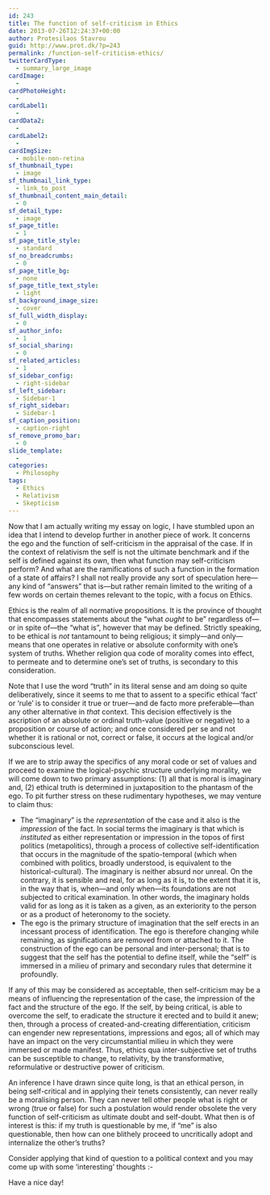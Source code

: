 ```yaml
---
id: 243
title: The function of self-criticism in Ethics
date: 2013-07-26T12:24:37+00:00
author: Protesilaos Stavrou
guid: http://www.prot.dk/?p=243
permalink: /function-self-criticism-ethics/
twitterCardType:
  - summary_large_image
cardImage:
  - 
cardPhotoHeight:
  - 
cardLabel1:
  - 
cardData2:
  - 
cardLabel2:
  - 
cardImgSize:
  - mobile-non-retina
sf_thumbnail_type:
  - image
sf_thumbnail_link_type:
  - link_to_post
sf_thumbnail_content_main_detail:
  - 0
sf_detail_type:
  - image
sf_page_title:
  - 1
sf_page_title_style:
  - standard
sf_no_breadcrumbs:
  - 0
sf_page_title_bg:
  - none
sf_page_title_text_style:
  - light
sf_background_image_size:
  - cover
sf_full_width_display:
  - 0
sf_author_info:
  - 1
sf_social_sharing:
  - 0
sf_related_articles:
  - 1
sf_sidebar_config:
  - right-sidebar
sf_left_sidebar:
  - Sidebar-1
sf_right_sidebar:
  - Sidebar-1
sf_caption_position:
  - caption-right
sf_remove_promo_bar:
  - 0
slide_template:
  - 
categories:
  - Philosophy
tags:
  - Ethics
  - Relativism
  - Skepticism
---
```

Now that I am actually writing my essay on logic, I have stumbled upon an idea that I intend to develop further in another piece of work. It concerns the ego and the function of self-criticism in the appraisal of the case. If in the context of relativism the self is not the ultimate benchmark and if the self is defined against its own, then what function may self-criticism perform? And what are the ramifications of such a function in the formation of a state of affairs? I shall not really provide any sort of speculation here—any kind of &#8220;answers&#8221; that is—but rather remain limited to the writing of a few words on certain themes relevant to the topic, with a focus on Ethics.<!--more-->

Ethics is the realm of all normative propositions. It is the province of thought that encompasses statements about the &#8220;what _ought_ to be&#8221; regardless of—or in spite of—the &#8220;what is&#8221;, however that may be defined. Strictly speaking, to be ethical is _not_ tantamount to being religious; it simply—and only—means that one operates in relative or absolute conformity with one&#8217;s system of truths. Whether religion qua code of morality comes into effect, to permeate and to determine one&#8217;s set of truths, is secondary to this consideration.

Note that I use the word &#8220;truth&#8221; in its literal sense and am doing so quite deliberatively, since it seems to me that to assent to a specific ethical &#8216;fact&#8217; or &#8216;rule&#8217; is to consider it true or truer—and de facto more preferable—than any other alternative in _that_ context. This decision effectively is the ascription of an absolute or ordinal truth-value (positive or negative) to a proposition or course of action; and once considered per se and not whether it is rational or not, correct or false, it occurs at the logical and/or subconscious level.

If we are to strip away the specifics of any moral code or set of values and proceed to examine the logical-psychic structure underlying morality, we will come down to two primary assumptions: (1) all that is moral is imaginary and, (2) ethical truth is determined in juxtaposition to the phantasm of the ego. To pit further stress on these rudimentary hypotheses, we may venture to claim thus:

  * The &#8220;imaginary&#8221; is the _representation_ of the case and it also is the _impression_ of the fact. In social terms the imaginary is that which is _instituted_ as either representation or impression in the topos of first politics (metapolitics), through a process of collective self-identification that occurs in the magnitude of the spatio-temporal (which when combined with politics, broadly understood, is equivalent to the historical-cultural). The imaginary is neither absurd nor unreal. On the contrary, it is sensible and real, for as long as it is, to the extent that it is, in the way that is, when—and only when—its foundations are not subjected to critical examination. In other words, the imaginary holds valid for as long as it is taken as a given, as an exteriority to the person or as a product of heteronomy to the society.
  * The ego is the primary structure of imagination that the self erects in an incessant process of identification. The ego is therefore changing while remaining, as significations are removed from or attached to it. The construction of the ego can be personal and inter-personal; that is to suggest that the self has the potential to define itself, while the &#8220;self&#8221; is immersed in a milieu of primary and secondary rules that determine it profoundly.

If any of this may be considered as acceptable, then self-criticism may be a means of influencing the representation of the case, the impression of the fact and the structure of the ego. If the self, by being critical, is able to overcome the self, to eradicate the structure it erected and to build it anew; then, through a process of created-and-creating differentiation, criticism can engender new representations, impressions and egos; all of which may have an impact on the very circumstantial milieu in which they were immersed or made manifest. Thus, ethics qua inter-subjective set of truths can be susceptible to change, to relativity, by the transformative, reformulative or destructive power of criticism.

An inference I have drawn since quite long, is that an ethical person, in being self-critical and in applying their tenets consistently, can never really be a moralising person. They can never tell other people what is right or wrong (true or false) for such a postulation would render obsolete the very function of self-criticism as ultimate doubt and self-doubt. What then is of interest is this: if my truth is questionable by me, if &#8220;me&#8221; is also questionable, then how can one blithely proceed to uncritically adopt and internalize the other&#8217;s truths?

Consider applying that kind of question to a political context and you may come up with some &#8216;interesting&#8217; thoughts <img src="http://i1.wp.com/www.protesilaos.com/wp-includes/images/smilies/simple-smile.png?w=840" alt=":-)" class="wp-smiley" style="height: 1em; max-height: 1em;" data-recalc-dims="1" />

Have a nice day!